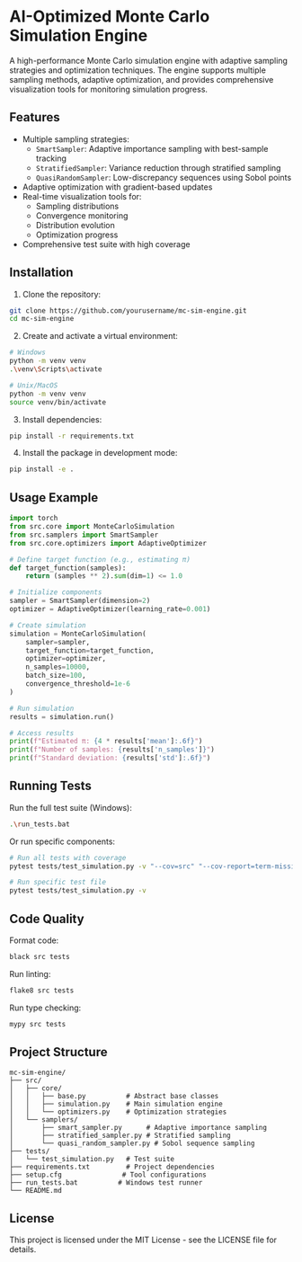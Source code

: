 # AI-Optimized Monte Carlo Simulation Engine

A high-performance Monte Carlo simulation engine with adaptive sampling strategies and optimization techniques. The engine supports multiple sampling methods, adaptive optimization, and provides comprehensive visualization tools for monitoring simulation progress.

## Features

- Multiple sampling strategies:
  - `SmartSampler`: Adaptive importance sampling with best-sample tracking
  - `StratifiedSampler`: Variance reduction through stratified sampling
  - `QuasiRandomSampler`: Low-discrepancy sequences using Sobol points
- Adaptive optimization with gradient-based updates
- Real-time visualization tools for:
  - Sampling distributions
  - Convergence monitoring
  - Distribution evolution
  - Optimization progress
- Comprehensive test suite with high coverage

## Installation

1. Clone the repository:
```bash
git clone https://github.com/yourusername/mc-sim-engine.git
cd mc-sim-engine
```

2. Create and activate a virtual environment:
```bash
# Windows
python -m venv venv
.\venv\Scripts\activate

# Unix/MacOS
python -m venv venv
source venv/bin/activate
```

3. Install dependencies:
```bash
pip install -r requirements.txt
```

4. Install the package in development mode:
```bash
pip install -e .
```

## Usage Example

```python
import torch
from src.core import MonteCarloSimulation
from src.samplers import SmartSampler
from src.core.optimizers import AdaptiveOptimizer

# Define target function (e.g., estimating π)
def target_function(samples):
    return (samples ** 2).sum(dim=1) <= 1.0

# Initialize components
sampler = SmartSampler(dimension=2)
optimizer = AdaptiveOptimizer(learning_rate=0.001)

# Create simulation
simulation = MonteCarloSimulation(
    sampler=sampler,
    target_function=target_function,
    optimizer=optimizer,
    n_samples=10000,
    batch_size=100,
    convergence_threshold=1e-6
)

# Run simulation
results = simulation.run()

# Access results
print(f"Estimated π: {4 * results['mean']:.6f}")
print(f"Number of samples: {results['n_samples']}")
print(f"Standard deviation: {results['std']:.6f}")
```

## Running Tests

Run the full test suite (Windows):
```bash
.\run_tests.bat
```

Or run specific components:
```bash
# Run all tests with coverage
pytest tests/test_simulation.py -v "--cov=src" "--cov-report=term-missing"

# Run specific test file
pytest tests/test_simulation.py -v
```

## Code Quality

Format code:
```bash
black src tests
```

Run linting:
```bash
flake8 src tests
```

Run type checking:
```bash
mypy src tests
```

## Project Structure

```
mc-sim-engine/
├── src/
│   ├── core/
│   │   ├── base.py          # Abstract base classes
│   │   ├── simulation.py    # Main simulation engine
│   │   └── optimizers.py    # Optimization strategies
│   └── samplers/
│       ├── smart_sampler.py      # Adaptive importance sampling
│       ├── stratified_sampler.py # Stratified sampling
│       └── quasi_random_sampler.py # Sobol sequence sampling
├── tests/
│   └── test_simulation.py   # Test suite
├── requirements.txt         # Project dependencies
├── setup.cfg               # Tool configurations
├── run_tests.bat          # Windows test runner
└── README.md
```

## License

This project is licensed under the MIT License - see the LICENSE file for details.